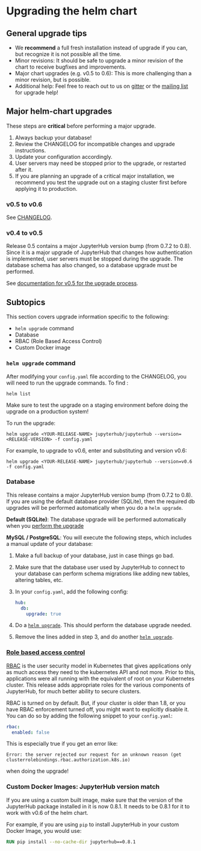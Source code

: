 # Upgrading the helm chart

## General upgrade tips

- We **recommend** a full fresh installation instead of upgrade if you can, 
  but recognize it is not possible all the time. 
- Minor revisions: It should be safe to upgrade a minor revision of the chart to
  receive bugfixes and improvements.
- Major chart upgrades (e.g. v0.5 to 0.6): This is more challenging than a
  minor revision, but is possible.
- Additional help: Feel free to reach out to us on [gitter](http://gitter.im/jupyterhub/jupyterhub)
  or the [mailing list](https://groups.google.com/forum/#!forum/jupyter) for upgrade help!

## Major helm-chart upgrades

These steps are **critical** before performing a major upgrade.

1. Always backup your database!
2. Review the CHANGELOG for incompatible changes and upgrade instructions.
3. Update your configuration accordingly.
4. User servers may need be stopped prior to the upgrade,
   or restarted after it.
5. If you are planning an upgrade of a critical major installation,
   we recommend you test the upgrade out on a staging cluster first
   before applying it to production. 

### v0.5 to v0.6

See [CHANGELOG]().

### v0.4 to v0.5

Release 0.5 contains a major JupyterHub version bump (from 0.7.2 to 0.8).
Since it is a major upgrade of JupyterHub that changes how authentication is
implemented, user servers must be stopped during the upgrade.
The database schema has also changed, so a database upgrade must be performed.

See [documentation for v0.5 for the upgrade process](https://zero-to-jupyterhub.readthedocs.io/en/v0.5-doc/upgrading.html).

## Subtopics

This section covers upgrade information specific to the following:

- `helm upgrade` command
- Database
- RBAC (Role Based Access Control)
- Custom Docker image

### `helm upgrade` command

After modifying your `config.yaml` file according to the CHANGELOG, you will need
<YOUR-RELEASE-NAME> to run the upgrade commands. To find <YOUR-RELEASE-NAME>:

```
helm list
```

Make sure to test the upgrade on a staging environment before doing the upgrade on
a production system!

To run the upgrade:

```
helm upgrade <YOUR-RELEASE-NAME> jupyterhub/jupyterhub --version=<RELEASE-VERSION> -f config.yaml
```

For example, to upgrade to v0.6, enter and substituting <YOUR-RELEASE-NAME> and version v0.6:

```
helm upgrade <YOUR-RELEASE-NAME> jupyterhub/jupyterhub --version=v0.6 -f config.yaml
```

### Database

This release contains a major JupyterHub version bump (from 0.7.2 to 0.8). If
you are using the default database provider (SQLite), then the required db upgrades
will be performed automatically when you do a `helm upgrade`.

**Default (SQLite)**: The database upgrade will be performed automatically when you
[perform the upgrade](#upgrade-command)

**MySQL / PostgreSQL**: You will execute the following steps, which includes a manual update of your database:

1. Make a full backup of your database, just in case things go bad.
2. Make sure that the database user used by JupyterHub to connect to your database
   can perform schema migrations like adding new tables, altering tables, etc.
3. In your `config.yaml`, add the following config:

   ```yaml
   hub:
     db:
       upgrade: true
   ```
4. Do a [`helm upgrade`](#upgrade-command). This should perform the database upgrade needed.
5. Remove the lines added in step 3, and do another [`helm upgrade`](#upgrade-command).


### [Role based access control](http://zero-to-jupyterhub.readthedocs.io/en/latest/security.html#role-based-access-control-rbac)

[RBAC](https://kubernetes.io/docs/admin/authorization/rbac/) is the user security model
in Kubernetes that gives applications only as much access they need to the kubernetes
API and not more. Prior to this, applications were all running with the equivalent
of root on your Kubernetes cluster. This release adds appropriate roles for the
various components of JupyterHub, for much better ability to secure clusters.

RBAC is turned on by default. But, if your cluster is older than 1.8, or you have RBAC
enforcement turned off, you might want to explicitly disable it. You can do so by adding
the following snippet to your `config.yaml`:

```yaml
rbac:
  enabled: false
```

This is especially true if you get an error like:

```
Error: the server rejected our request for an unknown reason (get clusterrolebindings.rbac.authorization.k8s.io)
```

when doing the upgrade!

### Custom Docker Images: JupyterHub version match

If you are using a custom built image, make sure that the version of the
JupyterHub package installed in it is now 0.8.1. It needs to be 0.8.1 for it to work with
v0.6 of the helm chart.

For example, if you are using `pip` to install JupyterHub in your custom Docker Image,
you would use:

```Dockerfile
RUN pip install --no-cache-dir jupyterhub==0.8.1
```